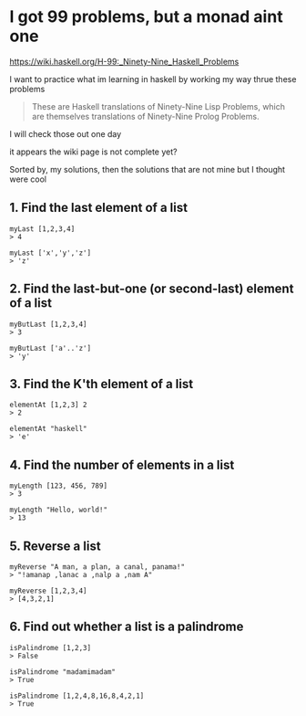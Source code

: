 # I got 99 problems, but a monad aint one

https://wiki.haskell.org/H-99:_Ninety-Nine_Haskell_Problems

I want to practice what im learning in haskell
by working my way thrue these problems

> These are Haskell translations of Ninety-Nine Lisp Problems, which are themselves translations of Ninety-Nine Prolog Problems. 

I will check those out one day

it appears the wiki page is not complete yet?

Sorted by, my solutions, then the solutions that 
are not mine but I thought were cool

## 1. Find the last element of a list 
```
myLast [1,2,3,4]
> 4

myLast ['x','y','z']
> 'z'
```

## 2. Find the last-but-one (or second-last) element of a list
```
myButLast [1,2,3,4]
> 3

myButLast ['a'..'z']
> 'y'
```

## 3. Find the K'th element of a list
```
elementAt [1,2,3] 2
> 2

elementAt "haskell"
> 'e'
```

## 4. Find the number of elements in a list 
```
myLength [123, 456, 789]
> 3

myLength "Hello, world!"
> 13
```

## 5. Reverse a list
```
myReverse "A man, a plan, a canal, panama!"
> "!amanap ,lanac a ,nalp a ,nam A"

myReverse [1,2,3,4]
> [4,3,2,1]
```

## 6. Find out whether a list is a palindrome 
```
isPalindrome [1,2,3]
> False

isPalindrome "madamimadam"
> True

isPalindrome [1,2,4,8,16,8,4,2,1]
> True
```